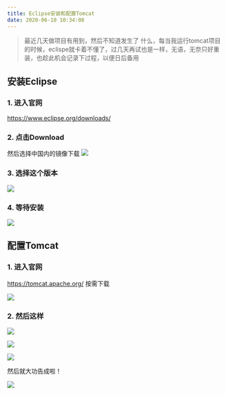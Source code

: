 ```yaml
---
title: Eclipse安装和配置Tomcat
date: 2020-06-10 10:34:08
---
```


> 最近几天做项目有用到，然后不知道发生了 什么，每当我运行tomcat项目的时候，eclispe就卡着不懂了，过几天再试也是一样，无语，无奈只好重装，也趁此机会记录下过程，以便日后备用

<!--more-->

## 安装Eclipse
### 1. 进入官网 
https://www.eclipse.org/downloads/

### 2. 点击Download
然后选择中国内的镜像下载
![](https://cdn.jsdelivr.net/gh/fushaolei/img/20200610125225.png)

### 3. 选择这个版本
![](https://cdn.jsdelivr.net/gh/fushaolei/img/20200610125232.png)

### 4. 等待安装
![](https://cdn.jsdelivr.net/gh/fushaolei/img/20200610125238.png)

## 配置Tomcat
### 1. 进入官网
https://tomcat.apache.org/
按需下载

![](https://cdn.jsdelivr.net/gh/fushaolei/img/20200610160716.png)

### 2. 然后这样
![](https://cdn.jsdelivr.net/gh/fushaolei/img/20200610160452.png)

![](https://cdn.jsdelivr.net/gh/fushaolei/img/20200610161105.png)

![](https://cdn.jsdelivr.net/gh/fushaolei/img/20200610161111.png)

然后就大功告成啦！

![](https://cdn.jsdelivr.net/gh/fushaolei/img/20200610161126.png)